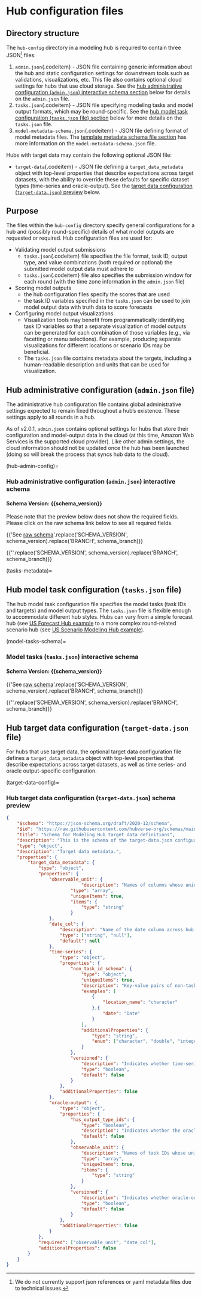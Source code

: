 # Hub configuration files

## Directory structure
The `hub-config` directory in a modeling hub is required to contain three JSON[^json] files:
   1. `admin.json`{.codeitem} - JSON file containing generic information about the hub and static configuration settings for downstream tools such as validations, visualizations, etc. This file also contains optional cloud settings for hubs that use cloud storage. See the [hub administrative configuration (`admin.json`) interactive schema section](#hub-admin-config) below for details on the `admin.json` file.
   2. `tasks.json`{.codeitem} - JSON file specifying modeling tasks and model output formats, which may be round-specific. See the [hub model task configuration (`tasks.json` file) section](#tasks-metadata) below for more details on the `tasks.json` file.
   3. `model-metadata-schema.json`{.codeitem} - JSON file defining format of model metadata files. The [template metadata schema file section](#model-metadata-schema) has more information on the `model-metadata-schema.json` file.

Hubs with target data may contain the following optional JSON file:  
* `target-data`{.codeitem} - JSON file defining a `target_data_metadata` object with top-level properties that describe expectations across target datasets, with the ability to override these defaults for specific dataset types (time-series and oracle-output). See the [target data configuration (`target-data.json`) preview](#target-data-config) below. 

[^json]: We do not currently support json references or yaml metadata files due to technical issues.


## Purpose

The files within the `hub-config` directory specify general configurations for a hub and (possibly round-specific) details of what model outputs are requested or required. Hub configuration files are used for:
* Validating model output submissions
   * `tasks.json`{.codeitem} file specifies the file format, task ID, output type, and value combinations (both required or optional) the submitted model output data must adhere to
   * `tasks.json`{.codeitem} file also specifies the submission window for each round (with the time zone information in the `admin.json` file)
* Scoring model outputs
   * the hub configuration files specify the scores that are used
   * the task ID variables specified in the `tasks.json` can be used to join model output data with truth data to score forecasts
* Configuring model output visualizations
   * Visualization tools may benefit from programmatically identifying task ID variables so that a separate visualization of model outputs can be generated for each combination of those variables (e.g., via facetting or menu selections). For example, producing separate visualizations for different locations or scenario IDs may be beneficial.
   * The `tasks.json` file contains metadata about the targets, including a human-readable description and units that can be used for visualization.


## Hub administrative configuration (`admin.json` file)

The administrative hub configuration file contains global administrative settings expected to remain fixed throughout a hub’s existence. These settings apply to all rounds in a hub.

As of v2.0.1, `admin.json` contains optional settings for hubs that store their configuration and model-output data in the cloud (at this time, Amazon Web Services is the supported cloud provider). Like other admin settings, the cloud information should not be updated once the hub has been launched (doing so will break the process that syncs hub data to the cloud).

(hub-admin-config)=
### Hub administrative configuration (`admin.json`) interactive schema

#### Schema Version: {{schema_version}}

Please note that the preview below does not show the required fields. Please click on the raw schema link below to see all required fields.

{{'See [raw schema](https://raw.githubusercontent.com/hubverse-org/schemas/BRANCH/SCHEMA_VERSION/admin-schema.json)'.replace('SCHEMA_VERSION', schema_version).replace('BRANCH', schema_branch)}}

{{'<script src="../_static/docson/widget.js" data-schema="https://raw.githubusercontent.com/hubverse-org/schemas/BRANCH/SCHEMA_VERSION/admin-schema.json"></script>'.replace('SCHEMA_VERSION', schema_version).replace('BRANCH', schema_branch)}}

(tasks-metadata)=
## Hub model task configuration (`tasks.json` file)
The hub model task configuration file specifies the model tasks (task IDs and targets) and model output types. The `tasks.json` file is flexible enough to accommodate different hub styles. Hubs can vary from a simple forecast hub (see [US Forecast Hub example](/user-guide/intro-data-formats.md) to a more complex round-related scenario hub (see [US Scenario Modeling Hub example](/user-guide/intro-data-formats.md)).

(model-tasks-schema)=
### Model tasks (`tasks.json`) interactive schema

#### Schema Version: {{schema_version}}
{{'See [raw schema](https://raw.githubusercontent.com/hubverse-org/schemas/BRANCH/SCHEMA_VERSION/tasks-schema.json)'.replace('SCHEMA_VERSION', schema_version).replace('BRANCH', schema_branch)}}

{{'<script src="../_static/docson/widget.js" data-schema="https://raw.githubusercontent.com/hubverse-org/schemas/BRANCH/SCHEMA_VERSION/tasks-schema.json"></script>'.replace('SCHEMA_VERSION', schema_version).replace('BRANCH', schema_branch)}}

## Hub target data configuration (`target-data.json` file)

For hubs that use target data, the optional target data configuration file defines a `target_data_metadata` object with top-level properties that describe expectations across target datasets, as well as time series- and oracle output-specific configuration.

(target-data-config)=
### Hub target data configuration (`target-data.json`) schema preview
```json
{
    "$schema": "https://json-schema.org/draft/2020-12/schema",
    "$id": "https://raw.githubusercontent.com/hubverse-org/schemas/main/v6.0.0/target-data-schema.json",
    "title": "Schema for Modeling Hub target data definitions",
    "description": "This is the schema of the target-data.json configuration file that defines metadata about target data used to visualise and evaluate modeling hub model outputs.",
    "type": "object",
    "description": "Target data metadata.",
    "properties": {
        "target_data_metadata": {
            "type": "object",
            "properties": {
                "observable_unit": {
                            "description": "Names of columns whose unique value combinations define the minimum observable unit in time-series data. Each combination of values must be unique across `as_of` data versions if applicable. The majority are expected to correspond to task ID names but may include other columns as well (e.g. the general `date` column).",
                        "type": "array",
                        "uniqueItems": true,
                        "items": {
                            "type": "string"
                        }
                },
                "date_col": {
                    "description": "Name of the date column across hub data (time-series, oracle-output and model output). This is the column that stores the date on which observed data actually occured.",
                    "type": ["string", "null"],
                    "default": null
                },
                "time-series": {
                    "type": "object",
                    "properties": {
                        "non_task_id_schema": {
                            "type": "object",
                            "uniqueItems": true,
                            "description": "Key-value pairs of non-task ID column names and data types found in time-series data. Include any columns in the time-series data that does not correspond exactly to a task ID. If an `as_of` column is included, it should be specified here as well.",
                            "examples": [
                                {
                                    "location_name": "character"
                                },{
                                    "date": "Date"
                                }
                            ],
                            "additionalProperties": {
                                "type": "string",
                                "enum": ["character", "double", "integer","logical", "Date"]
                            }
                        },
                        "versioned": {
                            "description": "Indicates whether time-series data are versioned using `as_of` dates. If true, the data is expected to have a date `as_of` column that indicates the version of each data point.",
                            "type": "boolean",
                            "default": false
                        }
                    },
                    "additionalProperties": false
                },
                "oracle-output": {
                    "type": "object",
                    "properties": {
                        "has_output_type_ids": {
                            "type": "boolean",
                            "description": "Indicates whether the oracle output data have an `output_type` and `output_type_id` column. These columns are necessary if hub includes `pmf` and `cdf` output types but optional otherwise.",
                            "default": false
                        },
                        "observable_unit": {
                            "description": "Names of task IDs whose unique value combinations define an observable unit in oracle output data. Each combination of values must be unique once combined with output type IDs. Can be used to override default observable units in situations where some output types require additional task ID value to map onto target data.",
                            "type": "array",
                            "uniqueItems": true,
                            "items": {
                                "type": "string"
                            }
                        },
                        "versioned": {
                            "description": "Indicates whether oracle-output data are versioned using `as_of` dates. If true, the data is expected to have a date `as_of` column that indicates the version of each data point.",
                            "type": "boolean",
                            "default": false
                        }
                    },
                    "additionalProperties": false
                }
            },
            "required": ["observable_unit", "date_col"],
            "additionalProperties": false
        }
    }
}
```

